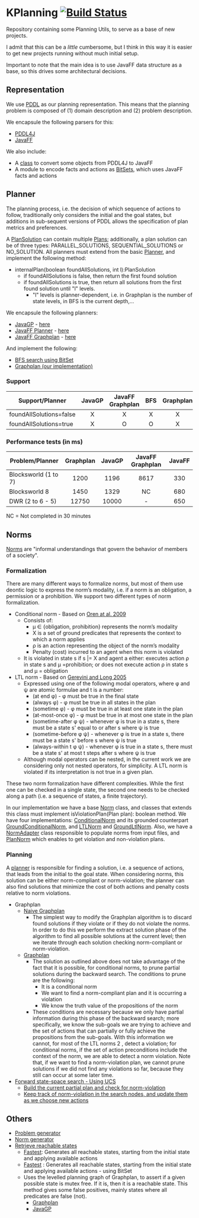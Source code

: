 # KPlanning [![Build Status](https://travis-ci.com/guilhermekrz/KPlanning.svg?token=VBgyk5JAs3dn31fkKpxS&branch=master)](https://travis-ci.com/guilhermekrz/KPlanning)

Repository containing some Planning Utils, to serve as a base of new projects. 

I admit that this can be a *little* cumbersome, but I think in this way it is easier to get new projects running without much initial setup.

Important to note that the main idea is to use JavaFF data structure as a base, so this drives some architectural decisions.

## Representation

We use [PDDL](https://en.wikipedia.org/wiki/Planning_Domain_Definition_Language) as our planning representation.
This means that the planning problem is composed of (1) domain description and (2) problem description.

We encapsule the following parsers for this:
* [PDDL4J](https://github.com/pellierd/pddl4j)
* [JavaFF](https://github.com/guilhermekrz/JavaFF)

We also include:
* A [class](https://github.com/guilhermekrz/KPlanning/blob/master/src/main/java/kplanning/parser/Pddl4jToJavaffConverter.java) to convert some objects from PDDL4J to JavaFF
* A module to encode facts and actions as [BitSets](https://github.com/guilhermekrz/KPlanning/tree/master/src/main/java/kplanning/bitset), which uses JavaFF facts and actions

## Planner

The planning process, i.e. the decision of which sequence of actions to follow, traditionally only considers the initial and the goal states, but additions in sub-sequent versions of PDDL allows the specification of plan metrics and preferences.

A [PlanSolution](https://github.com/guilhermekrz/KPlanning/blob/master/src/main/java/kplanning/plan/PlanSolution.java) can contain multiple [Plans](https://github.com/guilhermekrz/KPlanning/blob/master/src/main/java/kplanning/plan/Plan.java); additionally, a plan solution can be of three types: PARALLEL_SOLUTIONS, SEQUENTIAL_SOLUTIONS or NO_SOLUTION.
All planners must extend from the basic [Planner](https://github.com/guilhermekrz/KPlanning/blob/master/src/main/java/kplanning/planner/Planner.java), and implement the following method:
* internalPlan(boolean foundAllSolutions, int l):PlanSolution
    * if foundAllSolutions is false, then return the first found solution
    * if foundAllSolutions is true, then return all solutions from the first found solution until "l" levels.
        * "l" levels is planner-dependent, i.e. in Graphplan is the number of state levels, in BFS is the current depth,... 

We encapsule the following planners:
* [JavaGP](https://github.com/pucrs-automated-planning/javagp) - [here](https://github.com/guilhermekrz/KPlanning/blob/master/src/main/java/kplanning/planner/GraphplanAdapter.java)
* [JavaFF Planner](https://github.com/guilhermekrz/JavaFF) - [here](https://github.com/guilhermekrz/KPlanning/blob/master/src/main/java/kplanning/planner/JavaffPlanner.java)
* [JavaFF Graphplan](https://github.com/guilhermekrz/JavaFF) - [here](https://github.com/guilhermekrz/KPlanning/blob/master/src/main/java/kplanning/planner/JavaffGraphplanPlanner.java)

And implement the following:
* [BFS search using BitSet](https://github.com/guilhermekrz/KPlanning/blob/master/src/main/java/kplanning/planner/BFSSearchPlanner.java)
* [Graphplan (our implementation)](https://github.com/guilhermekrz/KPlanning/blob/master/src/main/java/kplanning/planner/GraphplanPlanner.java)

### Support 

| Support/Planner           | JavaGP | JavaFF Graphplan | BFS | Graphplan |
| -------------             |:------:|:------:|:----------------:|:------:|
| foundAllSolutions=false   | X      | X   | X             | X    |
| foundAllSolutions=true    | X      | O   | O               | X    |

### Performance tests (in ms)
        
| Problem/Planner       | Graphplan | JavaGP | JavaFF Graphplan | JavaFF |
| -------------         |:---------:|:------:|:----------------:|:------:|
| Blocksworld (1 to 7)  | 1200      | 1196   | 8617             | 330    |
| Blocksworld 8         | 1450      | 1329   | NC               | 680    |
| DWR (2 to 6 - 5)      | 12750     | 10000  | -                | 650    |

NC = Not completed in 30 minutes

## Norms

[Norms](https://en.wikipedia.org/wiki/Norm_(social)) are "informal understandings that govern the behavior of members of a society".

### Formalization

There are many different ways to formalize norms, but most of them use deontic logic to express the norm’s modality, i.e. if a norm is an obligation, a permission or a prohibition.
We support two different types of norm formalization.

* Conditional norm - Based on [Oren at al. 2009](https://link.springer.com/chapter/10.1007/978-3-642-00443-8_11#page-1)
    * Consists of:
        * μ ∈ {obligation, prohibition} represents the norm’s modality
        * X is a set of ground predicates that represents the context to which a norm applies
        * ρ is an action representing the object of the norm’s modality
        * Penalty (cost) incurred to an agent when this norm is violated
    * It is violated in state s if s |= X and agent a either: executes action ρ in state s and μ =prohibition; or does not execute action ρ in state s and μ = obligation
* LTL norm - Based on [Gerevini and Long 2005](http://strathprints.strath.ac.uk/3149/)
    * Expressed using one of the following modal operators, where φ and ψ are atomic formulae and t is a number:
        * (at end φ) - φ must be true in the final state
        * (always φ) - φ must be true in all states in the plan
        * (sometime φ) - φ must be true in at least one state in the plan
        * (at-most-once φ) - φ must be true in at most one state in the plan
        * (sometime-after φ ψ) - whenever φ is true in a state s, there must be a state s' equal to or after s where ψ is true
        * (sometime-before φ ψ) - whenever φ is true in a state s, there must be a state s' before s where ψ is true
        * (always-within t φ ψ) - whenever φ is true in a state s, there must be a state s' at most t steps after s where ψ is true
    * Although modal operators can be nested, in the current work we are considering only not nested operators, for simplicity. A LTL norm is violated if its interpretation is not true in a given plan.

These two norm formalization have different complexities.
While the first one can be checked in a single state, the second one needs to be checked along a path (i.e. a sequence of states, a finite trajectory).

In our implementation we have a base [Norm](https://github.com/guilhermekrz/KPlanning/blob/master/src/main/java/kplanning/norm/Norm.java) class, and classes that extends this class must implement isViolationPlan(Plan plan): boolean method.
We have four implementations: [ConditionalNorm](https://github.com/guilhermekrz/KPlanning/blob/master/src/main/java/kplanning/norm/ConditionalNorm.java) and its grounded counterpart [GroundConditionalNorm](https://github.com/guilhermekrz/KPlanning/blob/master/src/main/java/kplanning/norm/GroundConditionalNorm.java),
and [LTLNorm](https://github.com/guilhermekrz/KPlanning/blob/master/src/main/java/kplanning/norm/LtlNorm.java) and [GroundLtlNorm](https://github.com/guilhermekrz/KPlanning/blob/master/src/main/java/kplanning/norm/GroundLtlNorm.java).
Also, we have a [NormAdapter](https://github.com/guilhermekrz/KPlanning/blob/master/src/main/java/kplanning/norm/NormAdapter.java) class responsible to populate norms from input files,
and [PlanNorm](https://github.com/guilhermekrz/KPlanning/blob/master/src/main/java/kplanning/norm/PlanNorm.java) which enables to get violation and non-violation plans.


### Planning

A [planner](https://github.com/guilhermekrz/KPlanning/blob/master/src/main/java/kplanning/planner/normPlanner/NormPlanner.java) is responsible for finding a solution, i.e. a sequence of actions, that leads from the initial to the goal state.
When considering norms, this solution can be either norm-compliant or norm-violation; the planner can also find solutions that minimize the cost of both actions and penalty costs relative to norm violations.

* Graphplan
    * [Naive Graphplan](https://github.com/guilhermekrz/KPlanning/blob/master/src/main/java/kplanning/planner/normPlanner/NaiveGraphplanNormPlanner.java)
        * The simplest way to modify the Graphplan algorithm is to discard found solutions if they violate or if they do not violate the norms. In order to do this we perform the extract solution phase of the algorithm to find all possible solutions at the current level; then we iterate through each solution checking norm-compliant or norm-violation.
    * [Graphplan](https://github.com/guilhermekrz/KPlanning/blob/master/src/main/java/kplanning/planner/normPlanner/GraphplanNormPlanner.java)
        * The solution as outlined above does not take advantage of the fact that it is possible, for conditional norms, to prune partial solutions during the backward search. The conditions to prune are the following:
            * It is a conditional norm
            * We want to find a norm-compliant plan and it is occurring a violation
            * We know the truth value of the propositions of the norm 
        * These conditions are necessary because we only have partial information during this phase of the backward search; more specifically, we know the sub-goals we are trying to achieve and the set of actions that can partially or fully achieve the propositions from the sub-goals. With this information we cannot, for most of the LTL norms 2 , detect a violation; for conditional norms, if the set of action preconditions include the context of the norm, we are able to detect a norm violation. Note that, if we want to find a norm-violation plan, we cannot prune solutions if we did not find any violations so far, because they still can occur at some later time.
* [Forward state-space search - Using UCS](https://github.com/guilhermekrz/KPlanning/blob/master/src/main/java/kplanning/planner/normPlanner/ForwardNormPlanner.java)
    * [Build the current partial plan and check for norm-violation](https://github.com/guilhermekrz/KPlanning/blob/master/src/main/java/kplanning/planner/normPlanner/RuntimeNormSearchNode.java)
    * [Keep track of norm-violation in the search nodes, and update them as we choose new actions](https://github.com/guilhermekrz/KPlanning/blob/master/src/main/java/kplanning/planner/normPlanner/NormKeeperSearchNode.java)
   
## Others

* [Problem generator](https://github.com/guilhermekrz/KPlanning/blob/master/src/main/java/kplanning/generator/GenerateProblems.java)
* [Norm generator](https://github.com/guilhermekrz/KPlanning/blob/master/src/main/java/kplanning/generator/GenerateNorms.java)
* [Retrieve reachable states](https://github.com/guilhermekrz/KPlanning/blob/master/src/main/java/kplanning/reachableStates/GetReachableStatesStrategy.java)
    * [Fastest](https://github.com/guilhermekrz/KPlanning/blob/master/src/main/java/kplanning/reachableStates/ActionsReachableStatesStrategy.java): Generates all reachable states, starting from the initial state and applying available actions
    * [Fastest](https://github.com/guilhermekrz/KPlanning/blob/master/src/main/java/kplanning/reachableStates/BitSetReachableStatesStrategy.java) : Generates all reachable states, starting from the initial state and applying available actions - using BitSet
    * Uses the levelled planning graph of Graphplan, to assert if a given possible state is mutex free.
    If it is, then it is a reachable state. 
    This method gives some false positives, mainly states where all predicates are false (not).
        * [Graphplan](https://github.com/guilhermekrz/KPlanning/blob/master/src/main/java/kplanning/reachableStates/GraphplanReachableStatesStrategy.java)
        * [JavaGP](https://github.com/guilhermekrz/KPlanning/blob/master/src/main/java/kplanning/reachableStates/JavagpReachableStatesStrategy.java)